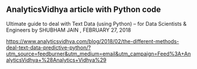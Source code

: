 ## AnalyticsVidhya article with Python code

Ultimate guide to deal with Text Data (using Python) – for Data Scientists & Engineers
by  SHUBHAM JAIN , FEBRUARY 27, 2018 

https://www.analyticsvidhya.com/blog/2018/02/the-different-methods-deal-text-data-predictive-python/?utm_source=feedburner&utm_medium=email&utm_campaign=Feed%3A+AnalyticsVidhya+%28Analytics+Vidhya%29
